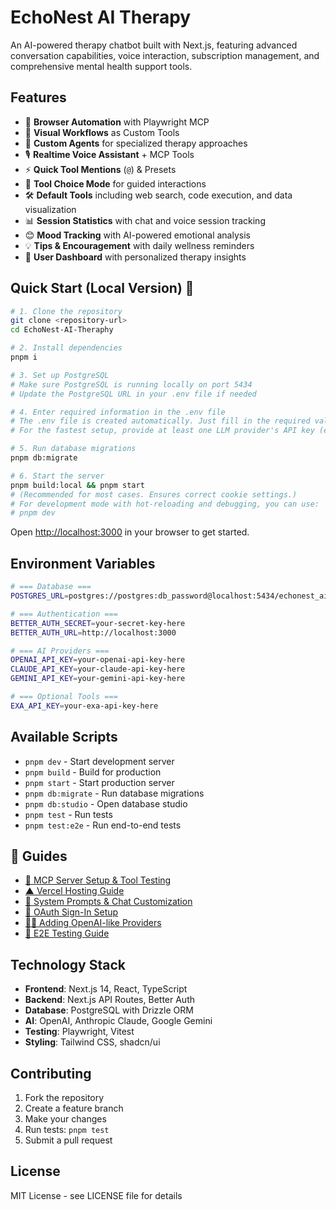 # EchoNest AI Therapy

An AI-powered therapy chatbot built with Next.js, featuring advanced conversation capabilities, voice interaction, subscription management, and comprehensive mental health support tools.

<!-- Updated for deployment - with subscription system -->

## Features

- 🧩 **Browser Automation** with Playwright MCP
- 🔗 **Visual Workflows** as Custom Tools
- 🤖 **Custom Agents** for specialized therapy approaches
- 🎙️ **Realtime Voice Assistant** + MCP Tools
- ⚡️ **Quick Tool Mentions** (`@`) & Presets
- 🧭 **Tool Choice Mode** for guided interactions
- 🛠️ **Default Tools** including web search, code execution, and data visualization
- 📊 **Session Statistics** with chat and voice session tracking
- 😊 **Mood Tracking** with AI-powered emotional analysis
- 💡 **Tips & Encouragement** with daily wellness reminders
- 👤 **User Dashboard** with personalized therapy insights

## Quick Start (Local Version) 🚀

```bash
# 1. Clone the repository
git clone <repository-url>
cd EchoNest-AI-Theraphy

# 2. Install dependencies
pnpm i

# 3. Set up PostgreSQL
# Make sure PostgreSQL is running locally on port 5434
# Update the PostgreSQL URL in your .env file if needed

# 4. Enter required information in the .env file
# The .env file is created automatically. Just fill in the required values.
# For the fastest setup, provide at least one LLM provider's API key (e.g., OPENAI_API_KEY, CLAUDE_API_KEY, GEMINI_API_KEY, etc.) and the PostgreSQL URL you want to use.

# 5. Run database migrations
pnpm db:migrate

# 6. Start the server
pnpm build:local && pnpm start
# (Recommended for most cases. Ensures correct cookie settings.)
# For development mode with hot-reloading and debugging, you can use:
# pnpm dev
```

Open [http://localhost:3000](http://localhost:3000) in your browser to get started.

## Environment Variables

```bash
# === Database ===
POSTGRES_URL=postgres://postgres:db_password@localhost:5434/echonest_ai_therapy_db

# === Authentication ===
BETTER_AUTH_SECRET=your-secret-key-here
BETTER_AUTH_URL=http://localhost:3000

# === AI Providers ===
OPENAI_API_KEY=your-openai-api-key-here
CLAUDE_API_KEY=your-claude-api-key-here
GEMINI_API_KEY=your-gemini-api-key-here

# === Optional Tools ===
EXA_API_KEY=your-exa-api-key-here
```

## Available Scripts

- `pnpm dev` - Start development server
- `pnpm build` - Build for production
- `pnpm start` - Start production server
- `pnpm db:migrate` - Run database migrations
- `pnpm db:studio` - Open database studio
- `pnpm test` - Run tests
- `pnpm test:e2e` - Run end-to-end tests

## 📘 Guides

- [🔌 MCP Server Setup & Tool Testing](./docs/tips-guides/mcp-server-setup-and-tool-testing.md)
- [▲ Vercel Hosting Guide](./docs/tips-guides/vercel.md)
- [🎯 System Prompts & Chat Customization](./docs/tips-guides/system-prompts-and-customization.md)
- [🔐 OAuth Sign-In Setup](./docs/tips-guides/oauth.md)
- [🕵🏿 Adding OpenAI-like Providers](./docs/tips-guides/adding-openAI-like-providers.md)
- [🧪 E2E Testing Guide](./docs/tips-guides/e2e-testing-guide.md)

## Technology Stack

- **Frontend**: Next.js 14, React, TypeScript
- **Backend**: Next.js API Routes, Better Auth
- **Database**: PostgreSQL with Drizzle ORM
- **AI**: OpenAI, Anthropic Claude, Google Gemini
- **Testing**: Playwright, Vitest
- **Styling**: Tailwind CSS, shadcn/ui

## Contributing

1. Fork the repository
2. Create a feature branch
3. Make your changes
4. Run tests: `pnpm test`
5. Submit a pull request

## License

MIT License - see LICENSE file for details
